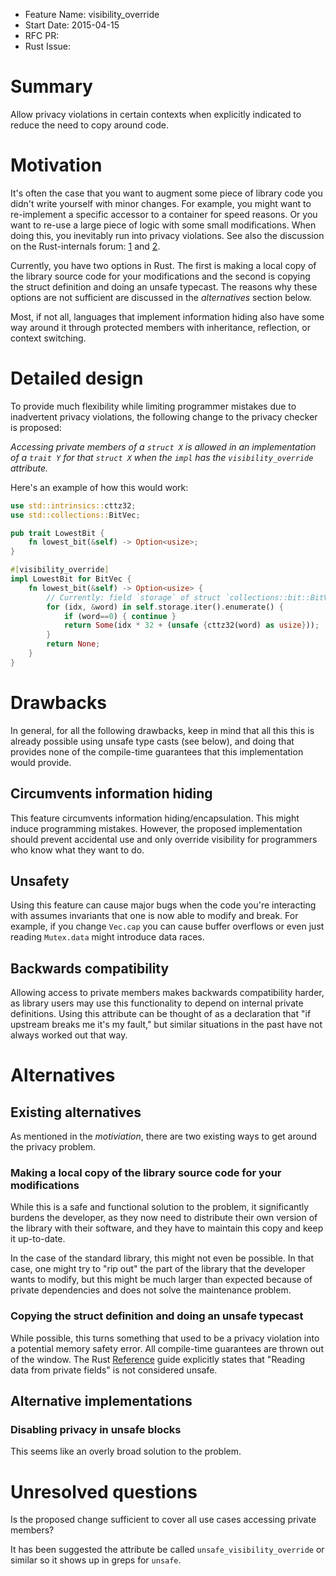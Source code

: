 - Feature Name: visibility_override
- Start Date: 2015-04-15
- RFC PR: 
- Rust Issue: 

# Summary

Allow privacy violations in certain contexts when explicitly indicated to 
reduce the need to copy around code.

# Motivation

It's often the case that you want to augment some piece of library code you 
didn't write yourself with minor changes. For example, you might want to 
re-implement a specific accessor to a container for speed reasons. Or you want 
to re-use a large piece of logic with some small modifications. When doing 
this, you inevitably run into privacy violations. See also the discussion on 
the Rust-internals forum: [1] and [2].

Currently, you have two options in Rust. The first is making a local copy of 
the library source code for your modifications and the second is copying the 
struct definition and doing an unsafe typecast. The reasons why these options 
are not sufficient are discussed in the *alternatives* section below.

Most, if not all, languages that implement information hiding also have some 
way around it through protected members with inheritance, reflection, or 
context switching.

# Detailed design

To provide much flexibility while limiting programmer mistakes due to 
inadvertent privacy violations, the following change to the privacy checker is 
proposed:

*Accessing private members of a `struct X` is allowed in an implementation 
of a `trait Y` for that `struct X` when the `impl` has the 
`visibility_override` attribute.*

Here's an example of how this would work:

```rust
use std::intrinsics::cttz32;
use std::collections::BitVec;

pub trait LowestBit {
    fn lowest_bit(&self) -> Option<usize>;
}

#[visibility_override]
impl LowestBit for BitVec {
    fn lowest_bit(&self) -> Option<usize> {
        // Currently: field `storage` of struct `collections::bit::BitVec` is private
        for (idx, &word) in self.storage.iter().enumerate() {
            if (word==0) { continue }
            return Some(idx * 32 + (unsafe {cttz32(word) as usize}));
        }
        return None;
    }
}
```

# Drawbacks

In general, for all the following drawbacks, keep in mind that all this this is 
already possible using unsafe type casts (see below), and doing that provides 
none of the compile-time guarantees that this implementation would provide.

## Circumvents information hiding

This feature circumvents information hiding/encapsulation. This might induce 
programming mistakes. However, the proposed implementation should prevent 
accidental use and only override visibility for programmers who know what they 
want to do.

## Unsafety

Using this feature can cause major bugs when the code you're interacting with 
assumes invariants that one is now able to modify and break. For example, if 
you change `Vec.cap` you can cause buffer overflows or even just reading 
`Mutex.data` might introduce data races.

## Backwards compatibility

Allowing access to private members makes backwards compatibility harder, as 
library users may use this functionality to depend on internal private 
definitions. Using this attribute can be thought of as a declaration that "if 
upstream breaks me it's my fault," but similar situations in the past have not 
always worked out that way.

# Alternatives

## Existing alternatives

As mentioned in the *motiviation*, there are two existing ways to get around the 
privacy problem.

### Making a local copy of the library source code for your modifications

While this is a safe and functional solution to the problem, it significantly 
burdens the developer, as they now need to distribute their own version of the 
library with their software, and they have to maintain this copy and keep it 
up-to-date.

In the case of the standard library, this might not even be possible. In that 
case, one might try to "rip out" the part of the library that the developer 
wants to modify, but this might be much larger than expected because of private 
dependencies and does not solve the maintenance problem.

### Copying the struct definition and doing an unsafe typecast

While possible, this turns something that used to be a privacy violation into a 
potential memory safety error. All compile-time guarantees are thrown out of 
the window. The Rust [Reference] guide explicitly states that "Reading data 
from private fields" is not considered unsafe.

## Alternative implementations

### Disabling privacy in unsafe blocks

This seems like an overly broad solution to the problem.

# Unresolved questions

Is the proposed change sufficient to cover all use cases accessing private 
members?

It has been suggested the attribute be called `unsafe_visibility_override` or 
similar so it shows up in greps for `unsafe`.

[1]: http://internals.rust-lang.org/t/add-an-allow-ignore-field-privacy-annotation/625
[2]: http://internals.rust-lang.org/t/extending-existing-functionality/1289
[Reference]: https://doc.rust-lang.org/reference.html#behaviour-not-considered-unsafe
